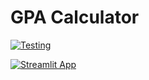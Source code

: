 # GPA Calculator

[![Testing](https://github.com/horlali/sleep-deprived-projects/actions/workflows/ci.yml/badge.svg)](https://github.com/horlali/sleep-deprived-projects/actions/workflows/ci.yml)

[![Streamlit App](https://static.streamlit.io/badges/streamlit_badge_black_white.svg)](https://sleep-deprived-projects.streamlit.app/)
